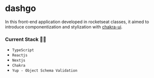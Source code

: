 # dashgo

In this front-end application developed in rocketseat classes, it aimed to introduce componentization and stylization with [chakra-ui](https://chakra-ui.com/).

### Current Stack :technologist:
- `TypeScript`
- `Reactjs`
- `Nextjs`
- `Chakra`
- `Yup - Object Schema Validation`
